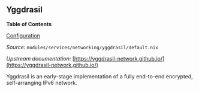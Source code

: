## Yggdrasil

**Table of Contents**

[Configuration](#module-services-networking-yggdrasil-configuration)

_Source:_ `modules/services/networking/yggdrasil/default.nix`

_Upstream documentation:_ [https://yggdrasil-network.github.io/](https://yggdrasil-network.github.io/)

Yggdrasil is an early-stage implementation of a fully end-to-end encrypted, self-arranging IPv6 network.
